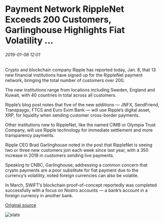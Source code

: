# Payment Network RippleNet Exceeds 200 Customers, Garlinghouse Highlights Fiat Volatility ...

###### 2019-01-08 12:01

Crypto and blockchain company Ripple has reported today, Jan. 8, that 13 new financial institutions have signed up for the RippleNet payment network, bringing the total number of customers over 200.

The new institutions range from locations including Sweden, England and Kuwait, with 40 countries in total across all customers.

Ripple’s blog post notes that five of the new additions — JNFX, SendFriend, Transpaygo, FTCS and Euro Exim Bank — will use Ripple’s digital asset, XRP, for liquidity when sending customer cross-border payments.

Other institutions new to RippleNet, like the named CIMB or Olympia Trust Company, will use Ripple technology for immediate settlement and more transparency payments.

Ripple CEO Brad Garlinghouse noted in the post that RippleNet is seeing two or three new customers join each week since last year, with a 350 increase in 2018 in customers sending live payments.

Speaking to CNBC, Garlinghouse, addressing a common concern that crypto payments are a poor substitute for fiat payment due to the currency’s volatility, noted foreign currencies can also be volatile.

In March, SWIFT’s blockchain proof-of-concept reportedly was completed successfully with a focus on Nostro accounts — a bank’s account in a foreign currency in another bank.

[Original source](https://cointelegraph.com/news/payment-network-ripplenet-exceeds-200-customers-garlinghouse-highlights-fiat-volatility)

![stats](https://c.statcounter.com/11760860/0/a89fa40b/1/ "stats")